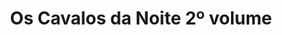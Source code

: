 ---
Numero: 495
title: Os Cavalos da Noite 2º volume
Autor: C J Cherryh
Co-autor: 
Ano-de-Publicacao: 1998
Titulo-original: "Clouds Rider"
Tradutor: Alexandra Tavares
Co-tradutor: 
Ano-de-edicao: 1996
alias: C-J-Cherryh
Autor2-alias: 
Tradutor1-alias: Alexandra-Tavares
Tradutor2-alias: 
Titulo-link: 495-Os-Cavalos-da-Noite-2-volume
Capa: 
pags: 
Capa-link: 
---